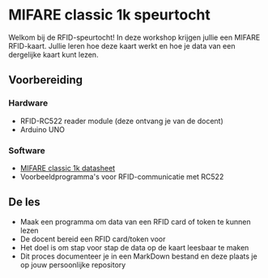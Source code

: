 # MIFARE classic 1k speurtocht

Welkom bij de RFID-speurtocht! In deze workshop krijgen jullie een MIFARE RFID-kaart. Jullie leren hoe deze kaart werkt en hoe je data van een dergelijke kaart kunt lezen. 

## Voorbereiding

### Hardware

- RFID-RC522 reader module (deze ontvang je van de docent)
- Arduino UNO

### Software

- [MIFARE classic 1k datasheet](https://www.nxp.com/docs/en/data-sheet/MF1S50YYX_V1.pdf)
- Voorbeeldprogramma's voor RFID-communicatie met RC522

## De les

- Maak een programma om data van een RFID card of token te kunnen lezen
- De docent bereid een RFID card/token voor
- Het doel is om stap voor stap de data op de kaart leesbaar te maken
- Dit proces documenteer je in een MarkDown bestand en deze plaats je op jouw persoonlijke repository


